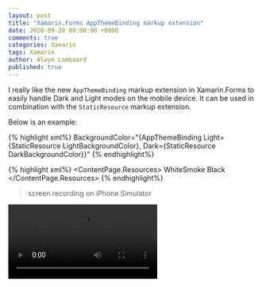 ```yaml
---
layout: post
title: "Xamarin.Forms AppThemeBinding markup extension"
date: 2020-09-28 00:00:00 +0000
comments: true
categories: Xamarin
tags: Xamarin
author: Alwyn Lombaard
published: true
---
```

I really like the new `AppThemeBinding` markup extension in Xamarin.Forms to easily handle Dark and Light modes on the mobile device. It can be used in combination with the `StaticResource` markup extension.

Below is an example:

{% highlight xml%}
BackgroundColor="{AppThemeBinding
        Light={StaticResource LightBackgroundColor},
        Dark={StaticResource DarkBackgroundColor}}"
{% endhighlight%}

{% highlight xml%}
<ContentPage.Resources>
    <Color x:Key="LightBackgroundColor">WhiteSmoke</Color>
    <Color x:Key="DarkBackgroundColor">Black</Color>
</ContentPage.Resources>
{% endhighlight%}

>screen recording on iPhone Simulator
<video width="300" controls>
   <source src="/video/appthemebinding.mov" type="video/mp4">
</video> 